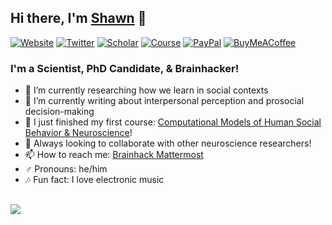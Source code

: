 ## Hi there, I'm [Shawn](https://shawnrhoads.github.io/) 👋

[![Website](https://img.shields.io/website?label=🧠%20shawnrhoads.github.io&logo=&style=square&color=00bef6&url=https://shawnrhoads.github.io/)](https://shawnrhoads.github.io/)
[![Twitter](https://img.shields.io/twitter/follow/shawnrhoads56?color=1DA1F2&logo=twitter&style=square)](https://twitter.com/intent/follow?screen_name=ShawnRhoads56)
[![Scholar](https://img.shields.io/badge/🎓%20google%20scholar-17-0080ce?style=square)](https://scholar.google.com/citations?user=__YmDVEAAAAJ&hl=en)
[![Course](https://img.shields.io/github/workflow/status/shawnrhoads/gu-psyc-347/deploy-book?color=0061ab&label=%F0%9F%93%95%20psyc%20347-01&style=square)](https://shawnrhoads.github.io/gu-psyc-347/index.html)
[![PayPal](https://img.shields.io/static/v1?message=donate&label=%20&style=square&logo=Paypal&labelColor=5c5c5c&color=004389)](https://paypal.me/ShawnRhoads)
[![BuyMeACoffee](https://img.shields.io/static/v1?message=caffeinate%20me&label=%20&style=square&logo=Buy%20Me%20A%20Coffee&labelColor=5c5c5c&color=002868)](https://www.buymeacoffee.com/shawnrhoads)

### I'm a Scientist, PhD Candidate, & Brainhacker!

- 🌱 I’m currently researching how we learn in social contexts
- 📄 I’m currently writing about interpersonal perception and prosocial decision-making
- 🔭 I just finished my first course: [Computational Models of Human Social Behavior & Neuroscience](https://shawnrhoads.github.io/gu-psyc-347/index.html)!
- 👯 Always looking to collaborate with other neuroscience researchers!
- 📫 How to reach me: [Brainhack Mattermost](https://mattermost.brainhack.org/brainhack/messages/@shawnrhoads)
- ♂️ Pronouns: he/him
- 🎶 Fun fact: I love electronic music

##

[<img href="" align="center" src="https://github-readme-stats.vercel.app/api?username=shawnrhoads&theme=github_dark&hide_border=True&hide_title=True&show_icons=True&count_private=True" />](https://github.com/shawnrhoads/)
